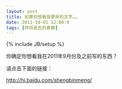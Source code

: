 ```yaml
---
layout: post
title: 如果你想看我更早的文字……
date: 2011-10-01 12:00:0
tags: [终将逝去的青春]
---
```

{% include JB/setup %}

你确定你想看我在2011年9月份及之前写的东西？

<!--more-->
请点击下面的链接：

<http://hi.baidu.com/shengbinmeng/>